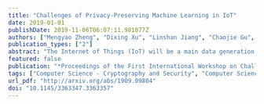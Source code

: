 ```yaml
---
title: "Challenges of Privacy-Preserving Machine Learning in IoT"
date: 2019-01-01
publishDate: 2019-11-06T06:07:11.981077Z
authors: ["Mengyao Zheng", "Dixing Xu", "Linshan Jiang", "Chaojie Gu", "Rui Tan", "Peng Cheng"]
publication_types: ["2"]
abstract: "The Internet of Things (IoT) will be a main data generation infrastructure for achieving better system intelligence. However, the extensive data collection and processing in IoT also engender various privacy concerns. This paper provides a taxonomy of the existing privacy-preserving machine learning approaches developed in the context of cloud computing and discusses the challenges of applying them in the context of IoT. Moreover, we present a privacy-preserving inference approach that runs a lightweight neural network at IoT objects to obfuscate the data before transmission and a deep neural network in the cloud to classify the obfuscated data. Evaluation based on the MNIST dataset shows satisfactory performance."
featured: false
publication: "*Proceedings of the First International Workshop on Challenges in Artificial Intelligence and Machine Learning for Internet of Things  - AIChallengeIoT'19*"
tags: ["Computer Science - Cryptography and Security", "Computer Science - Machine Learning", "Statistics - Machine Learning"]
url_pdf: "http://arxiv.org/abs/1909.09804"
doi: "10.1145/3363347.3363357"
---
```


